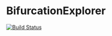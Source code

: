 # BifurcationExplorer

[![Build Status](https://github.com/gszep/BifurcationExplorer.jl/actions/workflows/CI.yml/badge.svg?branch=main)](https://github.com/gszep/BifurcationExplorer.jl/actions/workflows/CI.yml?query=branch%3Amain)
